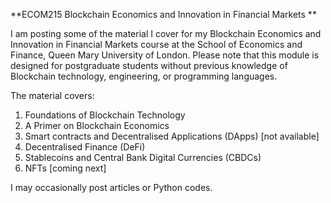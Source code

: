**ECOM215 Blockchain Economics and Innovation in Financial Markets
**

I am posting some of the material I cover for my Blockchain Economics and Innovation in Financial Markets course at the School of Economics and Finance, Queen Mary University of London. Please note that this module is designed for postgraduate students without previous knowledge of Blockchain technology, engineering, or programming languages. 

The material covers:
1. Foundations of Blockchain Technology
2. A Primer on Blockchain Economics
3. Smart contracts and Decentralised Applications (DApps) [not available]
4. Decentralised Finance (DeFi)
5. Stablecoins and Central Bank Digital Currencies (CBDCs)
6. NFTs [coming next]

I may occasionally post articles or Python codes.


